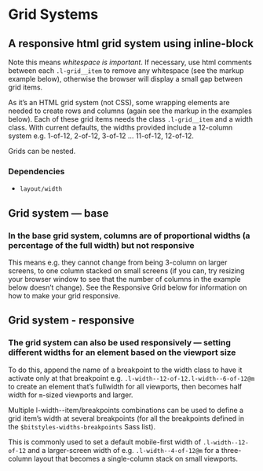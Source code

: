 # Grid Systems

## A responsive html grid system using inline-block

Note this means *whitespace is important*. If necessary, use html comments between each `.l-grid__item` to remove any whitespace (see the markup example below), otherwise the browser will display a small gap between grid items.

As it’s an HTML grid system (not CSS), some wrapping elements are needed to create rows and columns (again see the markup in the examples below). Each of these grid items needs the class `.l-grid__item` and a width class. With current defaults, the widths provided include a 12-column system e.g. 1-of-12, 2-of-12, 3-of-12 … 11-of-12, 12-of-12.

Grids can be nested.

### Dependencies

- `layout/width`

## Grid system — base

### In the base grid system, columns are of proportional widths (a percentage of the full width) but not responsive

This means e.g. they cannot change from being 3-column on larger screens, to one column stacked on small screens (if you can, try resizing your browser window to see that the number of columns in the example below doesn’t change). See the Responsive Grid below for information on how to make your grid responsive.

## Grid system - responsive

### The grid system can also be used responsively — setting different widths for an element based on the viewport size

To do this, append the name of a breakpoint to the width class to have it activate only at that breakpoint e.g. `.l-width--12-of-12.l-width--6-of-12@m` to create an element that’s fullwidth for all viewports, then becomes half width for `m`-sized viewports and larger.

Multiple l-width--item/breakpoints combinations can be used to define a grid item’s width at several breakpoints (for all the breakpoints defined in the `$bitstyles-widths-breakpoints` Sass list).

This is commonly used to set a default mobile-first width of `.l-width--12-of-12` and a larger-screen width of e.g. `.l-width--4-of-12@m` for a three-column layout that becomes a single-column stack on small viewports.
